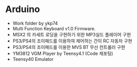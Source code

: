 # Arduino 
- Work folder by ykp74
- Multi Function Keyboard v1.0 Firmware.
- MSX2 의 카세트 로딩을 구현하기 위한 MP3실드 플레이어 구현
- PS3/PS4의 조이패드를 이용하여 제어하는 간이 RC 자동차 구현
- PS3/PS4의 조이패드를 이용한 MVS BT 무선 컨트롤러 구현
- YM3812 VGM Player by Teensy4.1 (Code 재포팅)
- Teensy40 Emulator
